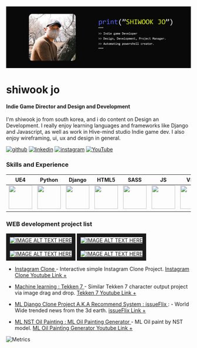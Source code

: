 ![Indie Game Director and Design and Development](https://github.com/github01main/hive-mind-studio/blob/main/images/github01main_banner_black.png)
# shiwook jo 
#### Indie Game Director and Design and Development
I'm shiwook jo from south korea, and i do content on Design an Development. I really enjoy learning languages and frameworks like Django and Javascript, as well as work in Hive-mind studio Indie game dev. I also enjoy wireframing, ui, ux and design in general.

[<img src='https://cdn.jsdelivr.net/npm/simple-icons@3.0.1/icons/github.svg' alt='github' height='40'>](https://github.com/github01main)  [<img src='https://cdn.jsdelivr.net/npm/simple-icons@3.0.1/icons/linkedin.svg' alt='linkedin' height='40'>](https://www.linkedin.com/in/shiwook-cho-7281a1199/)  [<img src='https://cdn.jsdelivr.net/npm/simple-icons@3.0.1/icons/instagram.svg' alt='instagram' height='40'>](https://www.instagram.com/shiwookcho/)  [<img src='https://cdn.jsdelivr.net/npm/simple-icons@3.0.1/icons/youtube.svg' alt='YouTube' height='40'>](https://www.youtube.com/channel/UCsnYIPC1TirIe8EToeWF0Fg) 

### Skills and Experience
| UE4 | Python | Django | HTML5 | SASS | JS | VSC | VS | Blender | PsShell | 웹팩 | Excel |
| ------ | ------ | ------ | ------ | ------ | ------ | ------ | ------ | ------ | ------ | ------ | ------ |
| <img height="64" width="64" src="https://cdn.jsdelivr.net/npm/simple-icons@v6/icons/unrealengine.svg" /> | <img height="64" width="64" src="https://cdn.jsdelivr.net/npm/simple-icons@v6/icons/python.svg" /> | <img height="64" width="64" src="https://cdn.jsdelivr.net/npm/simple-icons@v6/icons/django.svg" /> | <img height="64" width="64" src="https://cdn.jsdelivr.net/npm/simple-icons@v6/icons/html5.svg" /> | <img height="64" width="64" src="https://cdn.jsdelivr.net/npm/simple-icons@v6/icons/sass.svg" /> | <img height="64" width="64" src="https://cdn.jsdelivr.net/npm/simple-icons@v6/icons/javascript.svg" /> | <img height="64" width="64" src="https://cdn.jsdelivr.net/npm/simple-icons@v6/icons/visualstudiocode.svg" /> | <img height="64" width="64" src="https://cdn.jsdelivr.net/npm/simple-icons@v6/icons/visualstudio.svg" /> | <img height="64" width="64" src="https://cdn.jsdelivr.net/npm/simple-icons@v6/icons/blender.svg" /> | <img height="64" width="64" src="https://cdn.jsdelivr.net/npm/simple-icons@v6/icons/powershell.svg" /> | <img height="64" width="64" src="https://cdn.jsdelivr.net/npm/simple-icons@v6/icons/webpack.svg" /> | <img height="64" width="64" src="https://cdn.jsdelivr.net/npm/simple-icons@v6/icons/microsoftexcel.svg" /> | 

### WEB development project list

<a href="https://www.youtube.com/watch?v=uh5mh7eSi_4&feature=youtu.be
" target="_blank"><img src="https://i9.ytimg.com/vi_webp/uh5mh7eSi_4/mqdefault.webp?v=61d3c67b&sqp=CMzVoZIG&rs=AOn4CLDDv6Xp79fCgFGf8hxEydD3Yi6CKg" 
alt="IMAGE ALT TEXT HERE" width="248" height="140" border="10" /></a>
<a href="https://www.youtube.com/watch?v=Fbh8Y2Z-_dg
" target="_blank"><img src="https://i9.ytimg.com/vi_webp/Fbh8Y2Z-_dg/mqdefault.webp?sqp=CMzVoZIG&rs=AOn4CLDyIeL1o46wxWKsXp51qRByAVUrkw" 
alt="IMAGE ALT TEXT HERE" width="248" height="140" border="10" /></a>
<a href="https://studio.youtube.com/video/75sKAu7gVKc/edit
" target="_blank"><img src="https://i9.ytimg.com/vi/75sKAu7gVKc/mqdefault.jpg?v=62034340&sqp=CMzVoZIG&rs=AOn4CLDdvx9PNVe5P2oP1G_uUA8qvfA9LA" 
alt="IMAGE ALT TEXT HERE" width="248" height="140" border="10" /></a>
<a href="https://www.youtube.com/watch?v=uh5mh7eSi_4&feature=youtu.be
" target="_blank"><img src="https://i9.ytimg.com/vi_webp/uh5mh7eSi_4/mqdefault.webp?v=61d3c67b&sqp=CMzVoZIG&rs=AOn4CLDDv6Xp79fCgFGf8hxEydD3Yi6CKg" 
alt="IMAGE ALT TEXT HERE" width="248" height="140" border="10" /></a>

-  [ Instagram Clone ] - Interactive simple Instagram Clone Project. [ Instagram Clone Youtube Link + ]
-  [ Machine learning : Tekken 7 ] - Similar Tekken 7 character output project via image drag and drop. [ Tekken 7 Youtube Link + ]
-  [ ML Django Clone Project A.K.A Recommend System : issueFlix ]: - World Wide trended news from the 3d earth. [ issueFlix Link + ]
-  [ ML NST Oil Painting : ML Oil Painting Generator ] - ML Oil paint by NST model. [ ML Oil Painting Generator Youtube Link + ]

   [ Instagram Clone ]: <https://github.com/github01main/instaCloneTFT>
   [ Machine learning : Tekken 7 ]: <https://github.com/be1le/Image_classification_SVC>
   [ ML Django Clone Project A.K.A Recommend System : issueFlix ]: <https://github.com/godchoi96/issueFlix>
   [ ML NST Oil Painting : ML Oil Painting Generator ]: <https://github.com/github01main/ML_Oil_Painting_Generator>
   
   [ Instagram Clone Youtube Link + ]: < https://youtu.be/uh5mh7eSi_4 >
   [ Tekken 7 Youtube Link + ]: < https://youtu.be/Fbh8Y2Z-_dg >
   [ issueFlix Link + ]: < https://youtu.be/75sKAu7gVKc >
   [ ML Oil Painting Generator Youtube Link + ]: <  >
  
![Metrics](https://metrics.lecoq.io/github01main?template=classic&isocalendar=1&languages=1&people=1&lines=1&introduction=1&isocalendar.duration=full-year&languages.limit=8&languages.sections=most-used&languages.colors=github&languages.threshold=0%25&languages.indepth=false&languages.analysis.timeout=15&languages.categories=markup%2C%20programming&languages.recent.categories=markup%2C%20programming&languages.recent.load=300&languages.recent.days=14&people.limit=24&people.size=28&people.types=followers%2C%20following&people.identicons=false&people.shuffle=false&introduction.title=true&config.timezone=Asia%2FSeoul&config.display=large)


